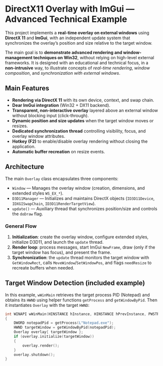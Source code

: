 # DirectX11 Overlay with ImGui — Advanced Technical Example

This project implements a **real-time overlay on external windows** using **DirectX 11** and **ImGui**, with an independent update system that synchronizes the overlay’s position and size relative to the target window.

The main goal is to **demonstrate advanced rendering and window-management techniques on Win32**, without relying on high-level external frameworks.
It is designed with an educational and technical focus, in a **non-intrusive** way, to illustrate concepts of *real-time rendering*, *window composition*, and *synchronization with external windows*.

## Main Features

* **Rendering via DirectX 11** with its own device, context, and swap chain.
* **Dear ImGui integration** (Win32 + DX11 backend).
* **Transparent, non-interactive overlay** layered above an external window without blocking input (click-through).
* **Dynamic position and size updates** when the target window moves or resizes.
* **Dedicated synchronization thread** controlling visibility, focus, and overlay window attributes.
* **Hotkey (F2)** to enable/disable overlay rendering without closing the application.
* **Automatic buffer recreation** on resize events.

## Architecture

The main `Overlay` class encapsulates three components:

* `Window` — Manages the overlay window (creation, dimensions, and extended styles `WS_EX_*`).
* `D3D11Manager` — Initializes and maintains DirectX objects (`ID3D11Device`, `IDXGISwapChain`, `ID3D11RenderTargetView`).
* `update()` — Auxiliary thread that synchronizes position/size and controls the `doDraw` flag.

### General Flow

1. **Initialization**: create the overlay window, configure extended styles, initialize D3D11, and launch the `update` thread.
2. **Render loop**: process messages, start ImGui `NewFrame`, draw (only if the target window has focus), and present the frame.
3. **Synchronization**: the `update` thread monitors the target window with `GetWindowRect`, calls `MoveWindow`/`SetWindowPos`, and flags `needResize` to recreate buffers when needed.

## Target Window Detection (included example)

In this example, `wWinMain` retrieves the target process PID (Notepad) and obtains its `HWND` using helper functions `getProcess` and `getWindowByPid`. Then it instantiates `Overlay` with the target `HWND`:

```cpp
int WINAPI wWinMain(HINSTANCE hInstance, HINSTANCE hPrevInstance, PWSTR pCmdLine, int nCmdShow)
{
    DWORD notepadPid = getProcess(L"Notepad.exe");
    HWND targetWindow = getWindowByPid(notepadPid);
    Overlay overlay{ targetWindow };
    if (overlay.initialize(targetWindow))
    {
        overlay.render();
    }
    overlay.shutdown();
}
```
